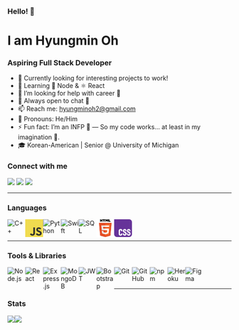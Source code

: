 ### Hello! 👋
# I am Hyungmin Oh

### Aspiring Full Stack Developer

- 👀 Currently looking for interesting projects to work!
- 🌱 Learning 🌲 Node & ⚛ React  
- 🤔 I’m looking for help with career 🏢
- 💬 Always open to chat 🙌
- 📫 Reach me:  [hyungminoh2@gmail.com](mailto:hyungminoh2@gmail.com)  
- 🙋 Pronouns: He/Him
- ⚡ Fun fact: I’m an INFP 🌱 — So my code works… at least in my imagination 🌌.
- 🎓 Korean-American | Senior @ University of Michigan  

### Connect with me 

[<img height="30" src="https://img.shields.io/badge/linkedin-%230077B5.svg?&style=for-the-badge&logo=linkedin&logoColor=white" />][LinkedIn]
[<img height="30" src = "https://img.shields.io/badge/instagram-%23E4405F.svg?&style=for-the-badge&logo=instagram&logoColor=white" />][Instagram]
[<img height="30" src="https://img.shields.io/badge/gmail-D14836?&style=for-the-badge&logo=gmail&logoColor=white" />][Gmail]
<br />
<hr />

### Languages

<img align="left" alt="C++" width="40px" src="https://img.icons8.com/color/48/000000/c-plus-plus-logo.png" />
<img align="left" alt="JavaScript" width="40px" src="https://raw.githubusercontent.com/github/explore/80688e429a7d4ef2fca1e82350fe8e3517d3494d/topics/javascript/javascript.png" />
<img align="left" alt="Python" width="40px" src="https://www.vectorlogo.zone/logos/python/python-icon.svg" />
<img align="left" alt="Swift" width="40px" src="https://www.vectorlogo.zone/logos/swift/swift-icon.svg" />
<img align="left" alt="SQL" width="40px" src="https://img.icons8.com/color/48/000000/sql.png" />
<img align="left" alt="HTML5" width="40px" src="https://raw.githubusercontent.com/github/explore/80688e429a7d4ef2fca1e82350fe8e3517d3494d/topics/html/html.png" />
<img align="left" alt="CSS3" width="40px" src="https://raw.githubusercontent.com/github/explore/80688e429a7d4ef2fca1e82350fe8e3517d3494d/topics/css/css.png" />
<br />
<br />
<hr />

### Tools & Libraries

<img align="left" alt="Node.js" width="40px" src="https://www.vectorlogo.zone/logos/nodejs/nodejs-icon.svg" />
<img align="left" alt="React" width="40px" src="https://www.vectorlogo.zone/logos/reactjs/reactjs-icon.svg" />
<img align="left" alt="Express.js" width="40px" src="https://img.icons8.com/color/48/000000/express-js.png" />
<img align="left" alt="MongoDB" width="40px" src="https://www.vectorlogo.zone/logos/mongodb/mongodb-icon.svg" />
<img align="left" alt="JWT" width="40px" src="https://img.icons8.com/ios-filled/50/000000/jwt.png" />
<img align="left" alt="Bootstrap" width="40px" src="https://img.icons8.com/color/48/000000/bootstrap.png" />
<img align="left" alt="Git" width="40px" src="https://www.vectorlogo.zone/logos/git-scm/git-scm-icon.svg" />
<img align="left" alt="GitHub" width="40px" src="https://www.vectorlogo.zone/logos/github/github-icon.svg" />
<img align="left" alt="npm" width="40px" src="https://www.vectorlogo.zone/logos/npmjs/npmjs-icon.svg" />
<img align="left" alt="Heroku" width="40px" src="https://www.vectorlogo.zone/logos/heroku/heroku-icon.svg" />
<img align="left" alt="Figma" width="40px" src="https://www.vectorlogo.zone/logos/figma/figma-icon.svg" />
<br />
<br />
<hr />


### Stats
<img height="137.3px" src="https://github-readme-stats.vercel.app/api?username=Garvnanwani&hide_title=true&hide_border=true&show_icons=true&include_all_commits=true&count_private=true&line_height=21&text_color=000&icon_color=000&theme=graywhite" /><!-- wi*quL3fcV --><img height="137.3px" src="https://github-readme-stats.vercel.app/api/top-langs/?username=Garvnanwani&hide=html&hide_title=true&hide_border=true&layout=compact&langs_count=7&text_color=000&icon_color=ffftheme=graywhite" />

[LinkedIn]: https://www.linkedin.com/in/hyungminoh/
[Instagram]: https://www.instagram.com/hyungmin_oh/
[Gmail]: mailto:hyungminoh2@gmail.com
